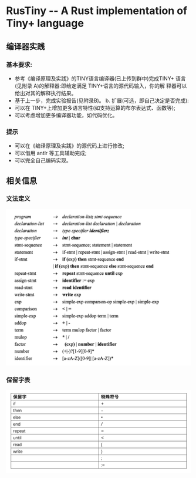 # RusTiny -- A Rust implementation of Tiny+ language

## 编译器实践

### 基本要求:

- 参考《编译原理及实践》的TINY语言编译器(已上传到群中)完成TINY+ 语言(见附录 A)的解释器:即给定满足 TINY+语言的源代码输入，你的解 释器可以给出对其的解释执行结果。
- 基于上一步，完成实验报告(见附录B)。 b. 扩展(可选，即自己决定是否完成):
- 可以在 TINY+上增加更多语言特性(如支持运算的布尔表达式、函数等);
- 可以考虑增加更多编译器功能，如代码优化。

### 提示

- 可以在《编译原理及实践》的源代码上进行修改;
- 可以借用 antlr 等工具辅助完成;
- 可以完全自己编码实现。

## 相关信息

### 文法定义

![](./resources/grammar.png)

### 保留字表

![](./resources/keyword.png)
